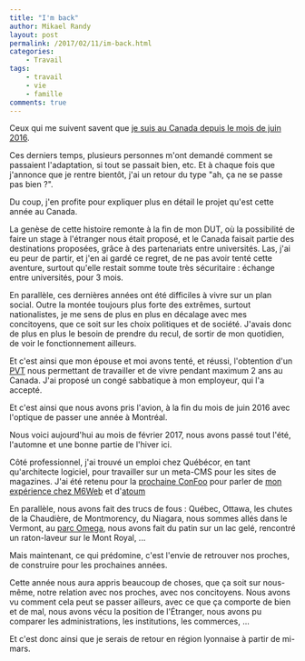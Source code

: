 ```yaml
---
title: "I'm back"
author: Mikael Randy
layout: post
permalink: /2017/02/11/im-back.html
categories:
    - Travail
tags:
    - travail
    - vie
    - famille
comments: true
---
```


Ceux qui me suivent savent que [je suis au Canada depuis le mois de juin 2016](/2016/02/10/oh-canada.html).

Ces derniers temps, plusieurs personnes m'ont demandé comment se passaient l'adaptation, si tout se passait bien, etc.
Et à chaque fois que j'annonce que je rentre bientôt, j'ai un retour du type "ah, ça ne se passe pas bien ?".

Du coup, j'en profite pour expliquer plus en détail le projet qu'est cette année au Canada.

La genèse de cette histoire remonte à la fin de mon DUT, où la possibilité de faire un stage à l'étranger nous était proposé, et le Canada faisait partie des destinations proposées, grâce à des partenariats entre universités.
Las, j'ai eu peur de partir, et j'en ai gardé ce regret, de ne pas avoir tenté cette aventure, surtout qu'elle restait somme toute très sécuritaire : échange entre universités, pour 3 mois.

En parallèle, ces dernières années ont été difficiles à vivre sur un plan social. Outre la montée toujours plus forte des extrêmes, surtout nationalistes, je me sens de plus en plus en décalage avec mes concitoyens, que ce soit sur les choix politiques et de société.
J'avais donc de plus en plus le besoin de prendre du recul, de sortir de mon quotidien, de voir le fonctionnement ailleurs.

Et c'est ainsi que mon épouse et moi avons tenté, et réussi, l'obtention d'un [PVT](https://www.wikiwand.com/fr/Programme_Vacances_Travail) nous permettant de travailler et de vivre pendant maximum 2 ans au Canada.
J'ai proposé un congé sabbatique à mon employeur, qui l'a accepté.

Et c'est ainsi que nous avons pris l'avion, à la fin du mois de juin 2016 avec l'optique de passer une année à Montréal.


Nous voici aujourd'hui au mois de février 2017, nous avons passé tout l'été, l'automne et une bonne partie de l'hiver ici.

Côté professionnel, j'ai trouvé un emploi chez Québécor, en tant qu'architecte logiciel, pour travailler sur un meta-CMS pour les sites de magazines.
J'ai été retenu pour la [prochaine ConFoo](https://confoo.ca/fr/yul2017) pour parler de [mon expérience chez M6Web](https://confoo.ca/fr/yul2017/session/nouveau-socle-pour-une-nouvelle-vie) et d'[atoum](https://confoo.ca/fr/yul2017/session/atoum-le-framework-de-tests-unitaires-simple-et-moderne)

En parallèle, nous avons fait des trucs de fous : Québec, Ottawa, les chutes de la Chaudière, de Montmorency, du Niagara, nous sommes allés dans le Vermont, au [parc Omega](http://parcomega.ca/), nous avons fait du patin sur un lac gelé, rencontré un raton-laveur sur le Mont Royal, ...

Mais maintenant, ce qui prédomine, c'est l'envie de retrouver nos proches, de construire pour les prochaines années.

Cette année nous aura appris beaucoup de choses, que ça soit sur nous-même, notre relation avec nos proches, avec nos concitoyens.
Nous avons vu comment cela peut se passer ailleurs, avec ce que ça comporte de bien et de mal, nous avons vécu la position de l'Étranger, nous avons pu comparer les administrations, les institutions, les commerces, ...

Et c'est donc ainsi que je serais de retour en région lyonnaise à partir de mi-mars.